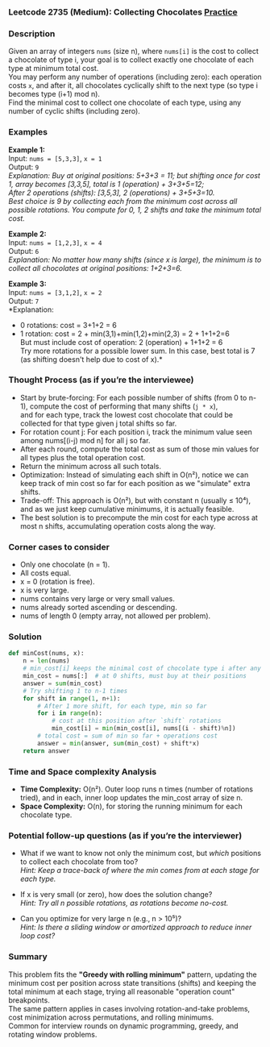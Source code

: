 ### Leetcode 2735 (Medium): Collecting Chocolates [Practice](https://leetcode.com/problems/collecting-chocolates)

### Description  
Given an array of integers `nums` (size n), where `nums[i]` is the cost to collect a chocolate of type i, your goal is to collect exactly one chocolate of each type at minimum total cost.  
You may perform any number of operations (including zero): each operation costs `x`, and after it, all chocolates cyclically shift to the next type (so type i becomes type (i+1) mod n).  
Find the minimal cost to collect one chocolate of each type, using any number of cyclic shifts (including zero).

### Examples  

**Example 1:**  
Input: `nums = [5,3,3]`, `x = 1`  
Output: `9`  
*Explanation: Buy at original positions: 5+3+3 = 11; but shifting once for cost 1, array becomes [3,3,5], total is 1 (operation) + 3+3+5=12;  
After 2 operations (shifts): [3,5,3], 2 (operations) + 3+5+3=10.  
Best choice is 9 by collecting each from the minimum cost across all possible rotations. You compute for 0, 1, 2 shifts and take the minimum total cost.*

**Example 2:**  
Input: `nums = [1,2,3]`, `x = 4`  
Output: `6`  
*Explanation: No matter how many shifts (since x is large), the minimum is to collect all chocolates at original positions: 1+2+3=6.*

**Example 3:**  
Input: `nums = [3,1,2]`, `x = 2`  
Output: `7`  
*Explanation:  
- 0 rotations: cost = 3+1+2 = 6  
- 1 rotation: cost = 2 + min(3,1)+min(1,2)+min(2,3) = 2 + 1+1+2=6  
But must include cost of operation: 2 (operation) + 1+1+2 = 6  
Try more rotations for a possible lower sum. In this case, best total is 7 (as shifting doesn't help due to cost of x).*

### Thought Process (as if you’re the interviewee)  
- Start by brute-forcing: For each possible number of shifts (from 0 to n-1), compute the cost of performing that many shifts (`j * x`),  
and for each type, track the lowest cost chocolate that could be collected for that type given j total shifts so far.  
- For rotation count j: For each position i, track the minimum value seen among nums[(i-j) mod n] for all j so far.  
- After each round, compute the total cost as sum of those min values for all types plus the total operation cost.  
- Return the minimum across all such totals.  
- Optimization: Instead of simulating each shift in O(n²), notice we can keep track of min cost so far for each position as we "simulate" extra shifts.  
- Trade-off: This approach is O(n²), but with constant n (usually ≤ 10⁴), and as we just keep cumulative minimums, it is actually feasible.  
- The best solution is to precompute the min cost for each type across at most n shifts, accumulating operation costs along the way.

### Corner cases to consider  
- Only one chocolate (n = 1).
- All costs equal.
- x = 0 (rotation is free).
- x is very large.
- nums contains very large or very small values.
- nums already sorted ascending or descending.
- nums of length 0 (empty array, not allowed per problem).

### Solution

```python
def minCost(nums, x):
    n = len(nums)
    # min_cost[i] keeps the minimal cost of chocolate type i after any number of rotations so far
    min_cost = nums[:]  # at 0 shifts, must buy at their positions
    answer = sum(min_cost)
    # Try shifting 1 to n-1 times
    for shift in range(1, n+1):
        # After 1 more shift, for each type, min so far
        for i in range(n):
            # cost at this position after `shift` rotations
            min_cost[i] = min(min_cost[i], nums[(i - shift)%n])
        # total cost = sum of min so far + operations cost
        answer = min(answer, sum(min_cost) + shift*x)
    return answer
```

### Time and Space complexity Analysis  

- **Time Complexity:** O(n²). Outer loop runs n times (number of rotations tried), and in each, inner loop updates the min_cost array of size n.
- **Space Complexity:** O(n), for storing the running minimum for each chocolate type.

### Potential follow-up questions (as if you’re the interviewer)  

- What if we want to know not only the minimum cost, but *which* positions to collect each chocolate from too?  
  *Hint: Keep a trace-back of where the min comes from at each stage for each type.*

- If x is very small (or zero), how does the solution change?  
  *Hint: Try all n possible rotations, as rotations become no-cost.*

- Can you optimize for very large n (e.g., n > 10⁵)?  
  *Hint: Is there a sliding window or amortized approach to reduce inner loop cost?*

### Summary
This problem fits the **"Greedy with rolling minimum"** pattern, updating the minimum cost per position across state transitions (shifts) and keeping the total minimum at each stage, trying all reasonable "operation count" breakpoints.  
The same pattern applies in cases involving rotation-and-take problems, cost minimization across permutations, and rolling minimums.  
Common for interview rounds on dynamic programming, greedy, and rotating window problems.